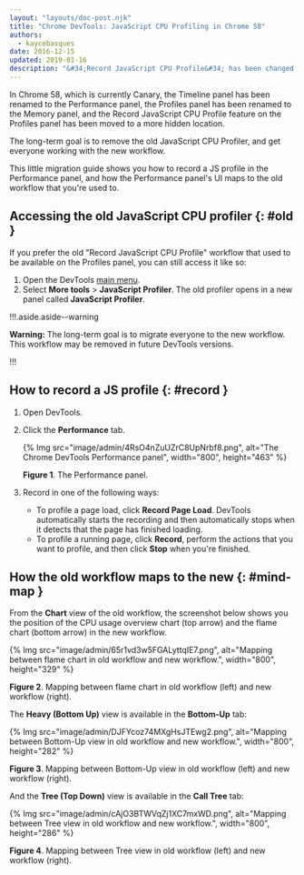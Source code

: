 ```yaml
---
layout: "layouts/doc-post.njk"
title: "Chrome DevTools: JavaScript CPU Profiling in Chrome 58"
authors:
  - kaycebasques
date: 2016-12-15
updated: 2019-01-16
description: "&#34;Record JavaScript CPU Profile&#34; has been changed in Chrome 58."
---
```


In Chrome 58, which is currently Canary, the Timeline panel has been renamed to the Performance
panel, the Profiles panel has been renamed to the Memory panel, and the Record JavaScript CPU
Profile feature on the Profiles panel has been moved to a more hidden location.

The long-term goal is to remove the old JavaScript CPU Profiler, and get everyone working with the
new workflow.

This little migration guide shows you how to record a JS profile in the Performance panel, and how
the Performance panel's UI maps to the old workflow that you're used to.

## Accessing the old JavaScript CPU profiler {: #old }

If you prefer the old "Record JavaScript CPU Profile" workflow that used to be available on the
Profiles panel, you can still access it like so:

1.  Open the DevTools [main menu][1].
2.  Select **More tools** > **JavaScript Profiler**. The old profiler opens in a new panel called
    **JavaScript Profiler**.

!!!.aside.aside--warning

**Warning:** The long-term goal is to migrate everyone to the new workflow. This workflow may be
removed in future DevTools versions.

!!!

## How to record a JS profile {: #record }

1.  Open DevTools.
2.  Click the **Performance** tab.

    {% Img src="image/admin/4RsO4nZuUZrC8UpNrbf8.png", alt="The Chrome DevTools Performance panel", width="800", height="463" %}

    **Figure 1**. The Performance panel.

3.  Record in one of the following ways:

    - To profile a page load, click **Record Page Load**. DevTools automatically starts the
      recording and then automatically stops when it detects that the page has finished loading.
    - To profile a running page, click **Record**, perform the actions that you want to profile, and
      then click **Stop** when you're finished.

## How the old workflow maps to the new {: #mind-map }

From the **Chart** view of the old workflow, the screenshot below shows you the position of the CPU
usage overview chart (top arrow) and the flame chart (bottom arrow) in the new workflow.

{% Img src="image/admin/65r1vd3w5FGALyttqIE7.png", alt="Mapping between flame chart in old workflow and new workflow.", width="800", height="329" %}

**Figure 2**. Mapping between flame chart in old workflow (left) and new workflow (right).

The **Heavy (Bottom Up)** view is available in the **Bottom-Up** tab:

{% Img src="image/admin/DJFYcoz74MXgHsJTEwg2.png", alt="Mapping between Bottom-Up view in old workflow and new workflow.", width="800", height="282" %}

**Figure 3**. Mapping between Bottom-Up view in old workflow (left) and new workflow (right).

And the **Tree (Top Down)** view is available in the **Call Tree** tab:

{% Img src="image/admin/cAjO3BTWVqZj1XC7mxWD.png", alt="Mapping between Tree view in old workflow and new workflow.", width="800", height="286" %}

**Figure 4**. Mapping between Tree view in old workflow (left) and new workflow (right).

[1]: /web/tools/chrome-devtools/ui#main-menu
